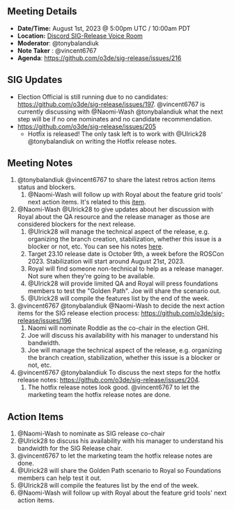 ## Meeting Details

- **Date/Time:** August 1st, 2023 @ 5:00pm UTC / 10:00am PDT
- **Location:** [Discord SIG-Release Voice Room](https://discord.gg/Z2bzwCRJEz)
- **Moderator**: @tonybalandiuk 
- **Note Taker** : @vincent6767
- **Agenda**: https://github.com/o3de/sig-release/issues/216

## SIG Updates
- Election Official is still running due to no candidates: https://github.com/o3de/sig-release/issues/197. @vincent6767 is currently discussing with @Naomi-Wash @tonybalandiuk what the next step will be if no one nominates and no candidate recommendation.
- https://github.com/o3de/sig-release/issues/205
   - Hotfix is released! The only task left is to work with @Ulrick28 @tonybalandiuk on writing the Hotfix release notes.

## Meeting Notes
1. @tonybalandiuk @vincent6767 to share the latest retros action items status and blockers.
   1. @Naomi-Wash will follow up with Royal about the feature grid tools' next action items. It's related to this [item]([url](https://docs.google.com/spreadsheets/d/1jvPxKBBQTSfkS3jg570jZ9snFaQUUyAtUQu9SBwC1Xc/edit?pli=1#gid=0&range=A9)).
1. @Naomi-Wash @Ulrick28 to give updates about her discussion with Royal about the QA resource and the release manager as those are considered blockers for the next release.
   1. @Ulrick28 will manage the technical aspect of the release, e.g. organizing the branch creation, stabilization, whether this issue is a blocker or not, etc. You can see his notes [here](https://discord.com/channels/805939474655346758/816043864858951710/1133918467423227986).
   2. Target 23.10 release date is October 9th, a week before the ROSCon 2023. Stabilization will start around August 21st, 2023.
   3. Royal will find someone non-technical to help as a release manager. Not sure when they're going to be available.
   4. @Ulrick28 will provide limited QA and Royal will press foundations members to test the "Golden Path". Joe will share the scenario out.
   5. @Ulrick28 will compile the features list by the end of the week.
3. @vincent6767 @tonybalandiuk @Naomi-Wash to decide the next action items for the SIG release election process: https://github.com/o3de/sig-release/issues/196
   1. Naomi will nominate Roddie as the co-chair in the election GHI.
   2. Joe will discuss his availability with his manager to understand his bandwidth.
   3. Joe will manage the technical aspect of the release, e.g. organizing the branch creation, stabilization, whether this issue is a blocker or not, etc.
4. @vincent6767 @tonybalandiuk To discuss the next steps for the hotfix release notes: https://github.com/o3de/sig-release/issues/204.
   1. The hotfix release notes look good. @vincent6767 to let the marketing team the hotfix release notes are done.


## Action Items
1. @Naomi-Wash to nominate as SIG release co-chair
2. @Ulrick28 to discuss his availability with his manager to understand his bandwidth for the SIG Release chair.
3. @vincent6767 to let the marketing team the hotfix release notes are done.
4. @Ulrick28 will share the Golden Path scenario to Royal so Foundations members can help test it out.
5. @Ulrick28 will compile the features list by the end of the week.
6. @Naomi-Wash will follow up with Royal about the feature grid tools' next action items.

